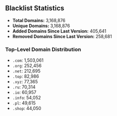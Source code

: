 ## Blacklist Statistics

- **Total Domains:** 3,168,876
- **Unique Domains:** 3,168,876
- **Added Domains Since Last Version:** 405,641
- **Removed Domains Since Last Version:** 258,681

### Top-Level Domain Distribution

-  `.com`: 1,503,061
-  `.org`: 252,456
-  `.net`: 212,695
-  `.top`: 82,986
-  `.xyz`: 77,365
-  `.ru`: 70,314
-  `.io`: 60,957
-  `.info`: 54,052
-  `.pl`: 49,615
-  `.shop`: 44,050
